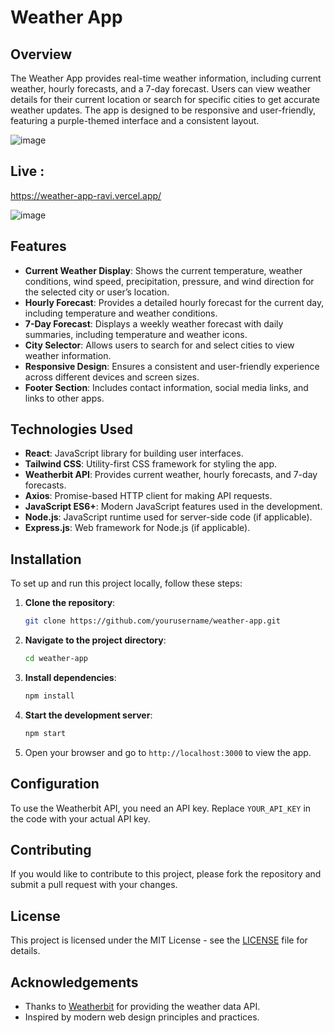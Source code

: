 

# Weather App

## Overview

The Weather App provides real-time weather information, including current weather, hourly forecasts, and a 7-day forecast. Users can view weather details for their current location or search for specific cities to get accurate weather updates. The app is designed to be responsive and user-friendly, featuring a purple-themed interface and a consistent layout.

![image](https://github.com/user-attachments/assets/2039ac5d-2e26-4965-94dd-ccb4066340c6)

## Live : 
https://weather-app-ravi.vercel.app/

![image](https://github.com/user-attachments/assets/d391a6c5-7f9e-4e80-9e12-3b704f04789a)



## Features

- **Current Weather Display**: Shows the current temperature, weather conditions, wind speed, precipitation, pressure, and wind direction for the selected city or user’s location.
- **Hourly Forecast**: Provides a detailed hourly forecast for the current day, including temperature and weather conditions.
- **7-Day Forecast**: Displays a weekly weather forecast with daily summaries, including temperature and weather icons.
- **City Selector**: Allows users to search for and select cities to view weather information.
- **Responsive Design**: Ensures a consistent and user-friendly experience across different devices and screen sizes.
- **Footer Section**: Includes contact information, social media links, and links to other apps.

## Technologies Used

- **React**: JavaScript library for building user interfaces.
- **Tailwind CSS**: Utility-first CSS framework for styling the app.
- **Weatherbit API**: Provides current weather, hourly forecasts, and 7-day forecasts.
- **Axios**: Promise-based HTTP client for making API requests.
- **JavaScript ES6+**: Modern JavaScript features used in the development.
- **Node.js**: JavaScript runtime used for server-side code (if applicable).
- **Express.js**: Web framework for Node.js (if applicable).

## Installation

To set up and run this project locally, follow these steps:

1. **Clone the repository**:
   ```bash
   git clone https://github.com/yourusername/weather-app.git
   ```

2. **Navigate to the project directory**:
   ```bash
   cd weather-app
   ```

3. **Install dependencies**:
   ```bash
   npm install
   ```

4. **Start the development server**:
   ```bash
   npm start
   ```

5. Open your browser and go to `http://localhost:3000` to view the app.

## Configuration

To use the Weatherbit API, you need an API key. Replace `YOUR_API_KEY` in the code with your actual API key.

## Contributing

If you would like to contribute to this project, please fork the repository and submit a pull request with your changes. 

## License

This project is licensed under the MIT License - see the [LICENSE](LICENSE) file for details.

## Acknowledgements

- Thanks to [Weatherbit](https://www.weatherbit.io/) for providing the weather data API.
- Inspired by modern web design principles and practices.

